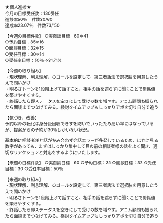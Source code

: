 ★個人進捗★  
今月の目標受任数：130受任  
進捗率50％　件数30/60  
達成率23.07％　件数73/150

【今週の目標件数】
○実面談目標：60⇒41  
○予約目標：35⇒16  
○面談目標：32⇒15  
○受任目標：30⇒14  
○受任率目標：50％⇒31.71%  

【今週の取り組み】  
・現状理解、利息理解、のゴールを設定して、第三者話法で選択肢を用意したうえで問いかけ  
・明るさトーンを1段階上げて話すこと、相手の話を遮らずに聞くことで関係値を築きやすくする。  
・終話したら即ステータスを空きにして受けの数を増やす。アコム顧問も振られたら面談までつなげてみる。検討タイムアップもしっかりアポを切り自分で追う  

【気づき、改善】  
予約以降の転化は身分証回収できずを防いでいったため高い率にはなっているが、提案からの予約が30％しかいない状況。

基本的に相談者様と話がかみ合わず会話エラーが多発しているため、ほかに見る数字があっても、まずはしっかり集中して目の前の相談者様の話をよく聞き、適切なリアクションと対応をするようにいたします。

【来週の目標件数】
○実面談目標：60
○予約目標：35
○面談目標：32
○受任目標：30
○受任率目標：50％

【来週の取り組み】  
・現状理解、利息理解、のゴールを設定して、第三者話法で選択肢を用意したうえで問いかけ  
・明るさトーンを1段階上げて話すこと、相手の話を遮らずに聞くことで関係値を築きやすくする。  
・終話したら即ステータスを空きにして受けの数を増やす。アコム顧問も振られたら面談までつなげてみる。検討タイムアップもしっかりアポを切り自分で追う